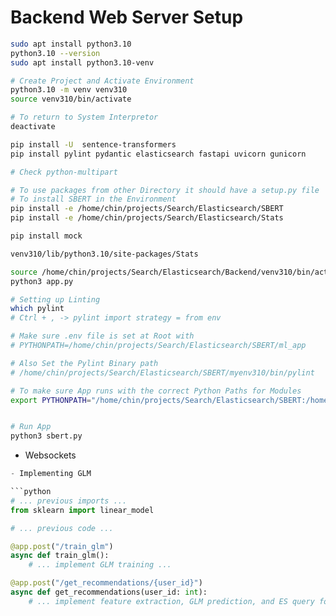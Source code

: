 # Backend Web Server Setup



```bash
sudo apt install python3.10
python3.10 --version 
sudo apt install python3.10-venv

# Create Project and Activate Environment
python3.10 -m venv venv310
source venv310/bin/activate  

# To return to System Interpretor
deactivate

pip install -U  sentence-transformers
pip install pylint pydantic elasticsearch fastapi uvicorn gunicorn 

# Check python-multipart

# To use packages from other Directory it should have a setup.py file
# To install SBERT in the Environment
pip install -e /home/chin/projects/Search/Elasticsearch/SBERT
pip install -e /home/chin/projects/Search/Elasticsearch/Stats

pip install mock

venv310/lib/python3.10/site-packages/Stats

source /home/chin/projects/Search/Elasticsearch/Backend/venv310/bin/activate
python3 app.py

# Setting up Linting
which pylint
# Ctrl + , -> pylint import strategy = from env

# Make sure .env file is set at Root with
# PYTHONPATH=/home/chin/projects/Search/Elasticsearch/SBERT/ml_app

# Also Set the Pylint Binary path 
# /home/chin/projects/Search/Elasticsearch/SBERT/myenv310/bin/pylint

# To make sure App runs with the correct Python Paths for Modules
export PYTHONPATH="/home/chin/projects/Search/Elasticsearch/SBERT:/home/chin/projects/Search/Elasticsearch/Backend"


# Run App
python3 sbert.py

```

- Websockets

```python
- Implementing GLM

```python
# ... previous imports ...
from sklearn import linear_model

# ... previous code ...

@app.post("/train_glm")
async def train_glm():
    # ... implement GLM training ...

@app.post("/get_recommendations/{user_id}")
async def get_recommendations(user_id: int):
    # ... implement feature extraction, GLM prediction, and ES query for recommendations ...


```

```
